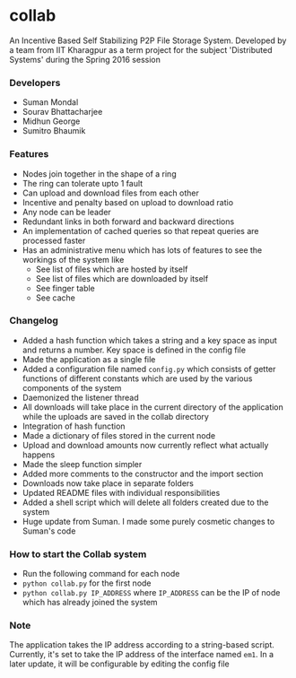 # collab
An Incentive Based Self Stabilizing P2P File Storage System. Developed by a team from IIT Kharagpur as a term project for the subject 'Distributed Systems' during the Spring 2016 session

### Developers
* Suman Mondal
* Sourav Bhattacharjee
* Midhun George
* Sumitro Bhaumik

### Features
* Nodes join together in the shape of a ring
* The ring can tolerate upto 1 fault
* Can upload and download files from each other
* Incentive and penalty based on upload to download ratio
* Any node can be leader
* Redundant links in both forward and backward directions
* An implementation of cached queries so that repeat queries are processed faster
* Has an administrative menu which has lots of features to see the workings of the system like
  * See list of files which are hosted by itself
  * See list of files which are downloaded by itself
  * See finger table
  * See cache

### Changelog
* Added a hash function which takes a string and a key space as input and returns a number. Key space is defined in the config file
* Made the application as a single file
* Added a configuration file named `config.py` which consists of getter functions of different constants which are used by the various components of the system
* Daemonized the listener thread
* All downloads will take place in the current directory of the application while the uploads are saved in the collab directory
* Integration of hash function
* Made a dictionary of files stored in the current node
* Upload and download amounts now currently reflect what actually happens
* Made the sleep function simpler
* Added more comments to the constructor and the import section
* Downloads now take place in separate folders
* Updated README files with individual responsibilities
* Added a shell script which will delete all folders created due to the system
* Huge update from Suman. I made some purely cosmetic changes to Suman's code

### How to start the Collab system
* Run the following command for each node
* `python collab.py` for the first node
* `python collab.py IP_ADDRESS` where `IP_ADDRESS` can be the IP of node which has already joined the system

### Note
The application takes the IP address according to a string-based script. Currently, it's set to take the IP address of the interface named `em1`. In a later update, it will be configurable by editing the config file
